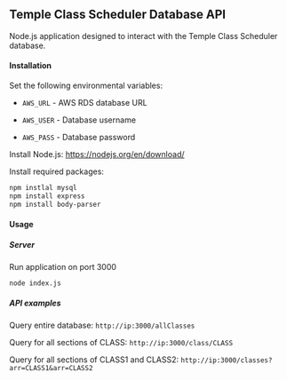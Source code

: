 ## Temple Class Scheduler Database API

Node.js application designed to interact with the
Temple Class Scheduler database. 

#### Installation
Set the following environmental variables:

* `AWS_URL` - AWS RDS database URL

* `AWS_USER` - Database username

* `AWS_PASS` - Database password

Install Node.js: https://nodejs.org/en/download/

Install required packages:
``` bash
npm instlal mysql
npm install express
npm install body-parser
```

#### Usage
##### Server
Run application on port 3000

`node index.js`

##### API examples
Query entire database: `http://ip:3000/allClasses` 

Query for all sections of CLASS: `http://ip:3000/class/CLASS`

Query for all sections of CLASS1 and CLASS2: `http://ip:3000/classes?arr=CLASS1&arr=CLASS2`



